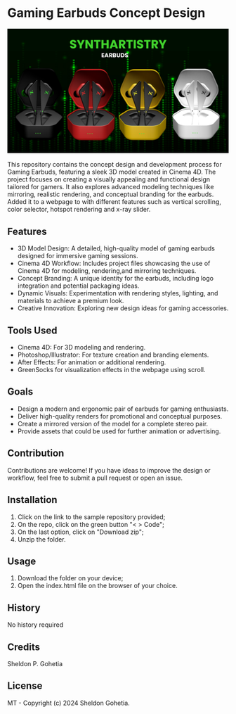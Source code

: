 # Gaming Earbuds Concept Design

![sheldon's earbuds](images/readme-img.jpg)

This repository contains the concept design and development process for Gaming Earbuds, featuring a sleek 3D model created in Cinema 4D. The project focuses on creating a visually appealing and functional design tailored for gamers. It also explores advanced modeling techniques like mirroring, realistic rendering, and conceptual branding for the earbuds. Added it to a webpage to with different features such as vertical scrolling, color selector, hotspot rendering and x-ray slider.

## Features

- 3D Model Design: A detailed, high-quality model of gaming earbuds designed for immersive gaming sessions.
- Cinema 4D Workflow: Includes project files showcasing the use of Cinema 4D for modeling, rendering,and mirroring techniques.
- Concept Branding: A unique identity for the earbuds, including logo integration and potential packaging ideas.
- Dynamic Visuals: Experimentation with rendering styles, lighting, and materials to achieve a premium look.
- Creative Innovation: Exploring new design ideas for gaming accessories.

## Tools Used

- Cinema 4D: For 3D modeling and rendering.
- Photoshop/Illustrator: For texture creation and branding elements.
- After Effects: For animation or additional rendering.
- GreenSocks for visualization effects in the webpage using scroll.

## Goals

- Design a modern and ergonomic pair of earbuds for gaming enthusiasts.
- Deliver high-quality renders for promotional and conceptual purposes.
- Create a mirrored version of the model for a complete stereo pair.
- Provide assets that could be used for further animation or advertising.

## Contribution

Contributions are welcome! If you have ideas to improve the design or workflow, feel free to submit a pull request or open an issue.

## Installation

1. Click on the link to the sample repository provided;
2. On the repo, click on the green button "< > Code";
3. On the last option, click on "Download zip";
4. Unzip the folder.

## Usage

1. Download the folder on your device;
2. Open the index.html file on the browser of your choice.

## History

No history required

## Credits

Sheldon P. Gohetia

## License

MT - Copyright (c) 2024 Sheldon Gohetia.
